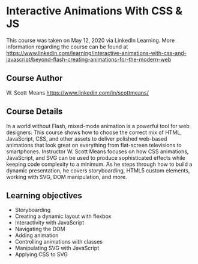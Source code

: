 # Interactive Animations With CSS & JS

This course was taken on May 12, 2020 via LinkedIn Learning. More information regarding the course can be found 
at https://www.linkedin.com/learning/interactive-animations-with-css-and-javascript/beyond-flash-creating-animations-for-the-modern-web

## Course Author
W. Scott Means
https://www.linkedin.com/in/scottmeans/

## Course Details
In a world without Flash, mixed-mode animation is a powerful tool for web designers. This course shows how to choose the 
correct mix of HTML, JavaScript, CSS, and other assets to deliver polished web-based animations that look great on everything 
from flat-screen televisions to smartphones. Instructor W. Scott Means focuses on how CSS animations, JavaScript, and SVG 
can be used to produce sophisticated effects while keeping code complexity to a minimum. As he steps through how to build a 
dynamic presentation, he covers storyboarding, HTML5 custom elements, working with SVG, DOM manipulation, and more.

## Learning objectives
* Storyboarding
* Creating a dynamic layout with flexbox
* Interactivity with JavaScript
* Navigating the DOM
* Adding animation
* Controlling animations with classes
* Manipulating SVG with JavaScript
* Applying CSS to SVG
